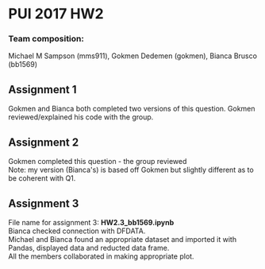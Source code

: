 # PUI 2017 HW2 

### Team composition:

Michael M Sampson (mms911), Gokmen Dedemen (gokmen), Bianca Brusco (bb1569)

## Assignment 1

Gokmen and Bianca both completed two versions of this question. Gokmen reviewed/explained his code with the group. 

## Assignment 2
Gokmen completed this question - the group reviewed  <br>
Note: my version (Bianca's) is based off Gokmen but slightly different as to be coherent with Q1. 


## Assignment 3 
File name for assignment 3: **HW2.3_bb1569.ipynb** <br>
Bianca checked connection with DFDATA. <br>
Michael and Bianca found an appropriate dataset and imported it with Pandas, displayed data and reducted data frame. <br>
All the members collaborated in making appropriate plot. 


